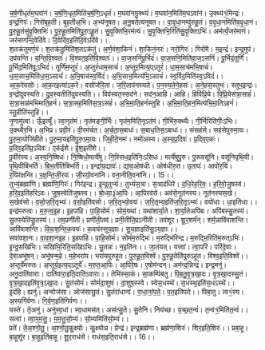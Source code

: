 

  
च॒र्ष॒णीधृतं॑म॒घवा॑नं। च॒र्ष॒णि॒धृत॒मिति॑च॒र्ष॒णि॒ऽधृतं॑। म॒घवा॑नमु॒क्थ्यं॑। म॒घवा॑न॒मिति॑म॒घऽवा॑नं। उ॒क्थ्य॑१॒॑मिन्द्रः॑। इन्द्रं॒गिरः॑। गिरो॑बृह॒ती। बृ॒ह॒तीअ॒भि। अ॒भ्य॑नूषत। अ॒नू॒षतेत्य॑नूषत।। वा॒वृ॒धा॒नम्पु॑रुहू॒तं। व॒वृ॒धा॒नमिति॑व॒वृ॒धा॒नं। पु॒रु॒हू॒तंसु॑वृ॒क्तिभिः॑। पु॒रु॒हू॒तमिति॑पु॒रु॒ऽहू॒तं। सु॒वृ॒क्तिभि॒रम॑त्यं। सु॒वृ॒क्तिभि॒रिति॑सु॒वृ॒क्तिऽभिः॑। अम॑र्त्यं॒जर॑माणं। जर॑माणन्दि॒वेदि॑वे। दि॒वेदि॑व॒इति॑दि॒वेऽदि॑वे।।  
श॒तक्र॑तुमर्ण॒वं। श॒तक्र॑तु॒मिति॑श॒तऽक्र॑तुं। अ॒र्ण॒वंशा॒किनं॑। शा॒किनं॒नरः॑। नरो॒गिरः॑। गिरो॑मे। म॒इन्द्रं॑। इन्द्र॒मुप॑। उप॑यन्ति। य॒न्ति॒वि॒श्वतः॑। वि॒श्वत॒इति॑वि॒श्वतः॑।। वा॒ज॒सनिं॑पू॒र्भिदं॑। वा॒ज॒सनि॒मिति॑वा॒ज॒ऽसनिं॑। पू॒र्भिदं॒तूर्णिं॑। पू॒र्भिद॒मिति॑पूः॒ऽभिदं॑। तूर्णि॑म॒प्तुरं॑। अ॒प्तुरं॑धाम॒साचं॑। अ॒प्तुर॒मित्य॒प्ऽतुरं॑। धा॒म॒साच॑मभि॒षाचं॑। धा॒म॒साच॒मिति॑धा॒म॒ऽसाचं॑। अ॒भि॒षाच॑स्व॒र्विदं॑। अ॒भि॒साच॒मित्य॑भि॒ऽसाचं॑। स्व॒र्विद॒मिति॑स्व॒ऽविदं॑।।  
आ॒क॒रेवसोः॑। आ॒क॒रइत्या॑ऽक॒रे। वसो॑र्जरि॒ता। ज॒रि॒ताप॑नस्यते। प॒न॒स्य॒ते॒ने॒हसः॑। अ॒ने॒हस॒स्तुभः॑। स्तुभ॒इन्द्रः॑। इन्द्रो॑दुवस्यति। दु॒व॒स्यतीति॑दुवस्यति।। विव॑स्वत॒स्सद॑ने। सद॑न॒आहि। आहि। हिपि॑प्रि॒ये। पि॒प्रि॒येस॑त्रा॒साहं॑। स॒त्रा॒साह॑मभिमाति॒हनं॑। स॒त्रा॒सह॒मिति॑स॒त्र॒ऽसहं॑। अ॒भि॒मा॒ति॒हनं॑स्तुहि। अ॒भि॒मा॒ति॒हन॒मित्य॑भि॒मा॒तिऽहनं॑। स्तु॒हीति॑स्तुहि।।  
नृ॒णामु॑त्वा। ऊँ॒इत्यूँ॑। त्वा॒नृत॑मं। नृत॑मङ्गी॒र्भिः। नृत॑म॒मिति॒नृऽत॑मं। गी॒र्भिरु॒क्थ्यैः। गी॒र्भिरिति॑गीः॒ऽभिः। उ॒क्थ्यैर॒भि। अ॒भिप्र। प्रवी॒रं। वी॒रम॑र्चत। अ॒र्च॒ता॒स॒बाधः॑। स॒बाध॒तिस॒ऽबाधः॑।। संसह॑से। सह॑सेपुरुमा॒यः। पु॒रु॒मा॒योजि॑हीते। पु॒रु॒मा॒यइति॑पु॒रु॒ऽमा॒यः। जि॒ही॒ते॒नमः॑। नमो॑अस्य। अ॒स्य॒प्र॒दिवः॑। प्र॒दिव॒एकः॑। प्र॒दिव॒इति॑प्र॒ऽदिवः॑। एक॑ईशे। ई॒श॒इती॑शे।।  
पू॒र्वीर॑स्य। अ॒स्य॒नि॒ष्षिधः॑। नि॒ष्षिधो॒मर्त्ये॑षु। नि॒स्सिध॒इति॑निः॒ऽसिधः॑। मर्त्ये॑षुपु॒रु। पु॒रूवसू॑नि। वसू॑निपृथि॒वी। पृ॒थि॒वीबि॑भर्ति। बि॒भ॒र्तीति॑बिभर्ति।। इन्द्रा॑य॒द्यावः॑। द्याव॒ओष॑धीः। ओष॑धीरु॒त। उ॒तापः॑। आपो॑र॒यिं। र॒यिंर॑क्षन्ति। र॒क्ष॒न्ति॒जी॒रयः॑। जी॒रयो॒वना॑नि। वना॒नीति॒वना॑नि।। 15।।  
तुभ्यं॒ब्रह्मा॑णि। ब्रह्मा॑णि॒गिरः॑। गिर॑इन्द्र। इ॒न्द्र॒तुभ्यं॑। तुभ्यं॑स॒त्रा। स॒त्राद॑धिरे। द॒धि॒रेह॒रि॒वः॒। ह॒रि॒वो॒जु॒षस्व॑। ह॒रि॒व॒इति॑हरिऽवः। जु॒ष॒स्वेति॑जुषस्व।। बो॒ध्या॒३॒॑आ॒पिः। आ॒पिरव॑से। अव॑से॒नूत॑नस्य। नूत॑नस्यस॒खे। स॒खेव॑सो। व॒सो॒ज॒रि॒तृभ्यः॑। व॒सो॒इति॑वसो। ज॒रि॒तृभ्यो॒वयः॑। ज॒रि॒तृभ्य॒इति॑ज॒रि॒तृऽभ्यः॑। वयो॑धाः। धा॒इति॑धाः।।  
इन्द्र॑मरुत्वः। म॒रु॒त्व॒इ॒ह। इ॒हपा॑हि। पा॒हि॒सोमं॑। सोमं॒यथा॑। यथा॑शार्या॒ते। शा॒र्या॒तेअपि॑बः। अपि॑बस्सु॒तस्य॑। सु॒तस्येति॑सु॒तस्य॑।। तव॒प्रणी॑ती। प्रणी॑ती॒तव॑। प्रनी॒तीति॒प्रऽनी॑ती। तव॑शूर। शू॒र॒शर्म॑न्। शर्म॒न्नावि॑वाशन्ति। आवि॑वाशन्ति। वि॒वा॒श॒न्ति॒क॒वयः॑। क॒वय॑स्सुय॒ज्ञाः। सु॒य॒ज्ञाइति॑सु॒ऽय॒ज्ञाः।।  
सवा॑वशा॒नः। वा॒व॒शा॒नइ॒ह। इ॒हपा॑हि। पा॒हि॒सोमं॑। सोमं॑म॒रुद्भिः॑। म॒रुद्भि॑रिन्द्र। म॒रुद्भि॒रिति॑म॒रुत्ऽभिः॑। इ॒न्द्र॒सखि॑भिः। सखि॑भि॒रिति॒सखि॑ऽभिः। सु॒तन्नः॑। न॒इति॑नः।। जा॒तंयत्। यत्त्वा॑। त्वा॒परि॑। परि॑दे॒वाः। दे॒वाअभू॑षन्। अभू॑षन्म॒हे। म॒हेभरा॑य। भरा॑यपुरुहूत। पु॒रु॒हू॒त॒विश्वे॑। पु॒रु॒हू॒तेति॑पुरुऽहूत। विश्व॒इति॒विश्वे॑।।  
अ॒प्तूर्ये॑मरुतः। अ॒प्तूर्य॒इत्य॒प्ऽतूर्ये॑। म॒रु॒त॒आ॒पिः। आ॒पिरे॒षः। ए॒षोम॑न्दन्। अम॑न्द॒न्निन्द्रं॑। इन्द्र॒मनु॑। अनु॒दाति॑वाराः। दाति॑वारा॒इति॒दाति॑ऽवाराः।। तेभि॑स्सा॒कं। सा॒कम्पि॑बतु। पि॒ब॒तु॒वृ॒त्र॒खा॒दः। वृ॒त्र॒खा॒दस्सु॒तं। वृ॒त्र॒खा॒दइति॑वृ॒त्र॒ऽखा॒दः। सु॒तंसोमं॑। सोमं॑दा॒शुषः॑। दा॒शुष॒स्स्वे। स्वेस॒धस्थे॑। स॒धस्थ॒इति॑स॒धऽस्थे॑।।  
इ॒दंहि। ह्यनु॑। अन्वोज॑सा। ओज॑सासु॒तं। सु॒तंरा॑धानां। रा॒धा॒नां॒प॒ते॒। प॒त॒इति॑पते।। पिबा॒तु। त्व१॒॑स्य। अ॒स्यगि॑र्वणः। गि॒र्व॒ण॒इति॑गिर्वणः।।  
यस्ते॑। ते॒अनु॑। अनु॑स्व॒धां। स्व॒धामस॑त्। अस॑त्सु॒ते। सु॒तेनि। निय॑च्छ। य॒च्छ॒त॒न्वं॑। त॒न्व॑१॒॑मिति॑त॒न्वं॑।। सत्वा॑। त्वा॒म॒म॒त्तु॒। म॒म॒त्तु॒सो॒म्यं। सो॒म्यमिति॑सो॒म्यं।।  
प्रते॑। ते॒अ॒श्नो॒तु॒। अ॒श्नो॒तु॒कु॒क्ष्योः। कु॒क्ष्योःप्र। प्रेन्द्र॑। इन्द्र॒ब्रह्म॑णा। ब्रह्म॑णा॒शिरः॑। शिर॒इति॒शिरः॑।। प्रबा॒हू। बा॒हूशू॑र। बा॒हूइति॑बा॒हू। शू॒र॒राध॑से। राध॑स॒इति॒राध॑से।। 16।।  
